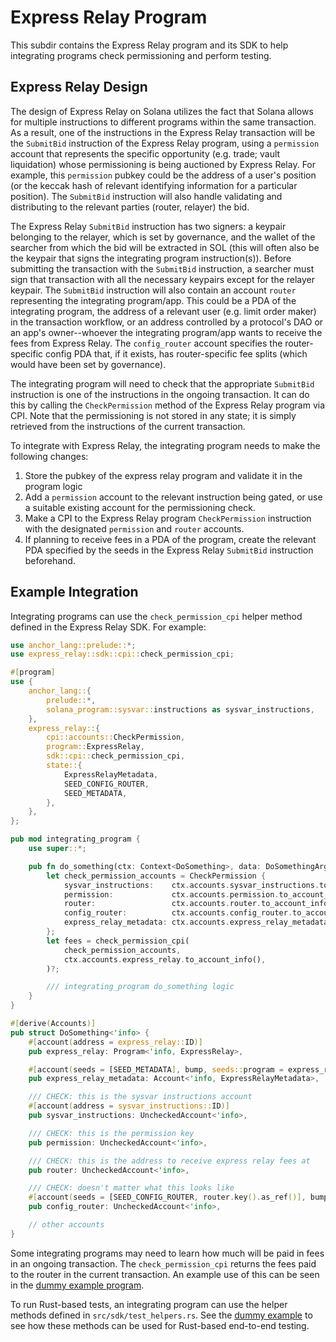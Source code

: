 # Express Relay Program

This subdir contains the Express Relay program and its SDK to help integrating programs check permissioning and perform testing.

## Express Relay Design

The design of Express Relay on Solana utilizes the fact that Solana allows for multiple instructions to different programs within the same transaction. As a result, one of the instructions in the Express Relay transaction will be the `SubmitBid` instruction of the Express Relay program, using a `permission` account that represents the specific opportunity (e.g. trade; vault liquidation) whose permissioning is being auctioned by Express Relay. For example, this `permission` pubkey could be the address of a user's position (or the keccak hash of relevant identifying information for a particular position). The `SubmitBid` instruction will also handle validating and distributing to the relevant parties (router, relayer) the bid.

The Express Relay `SubmitBid` instruction has two signers: a keypair belonging to the relayer, which is set by governance, and the wallet of the searcher from which the bid will be extracted in SOL (this will often also be the keypair that signs the integrating program instruction(s)). Before submitting the transaction with the `SubmitBid` instruction, a searcher must sign that transaction with all the necessary keypairs except for the relayer keypair. The `SubmitBid` instruction will also contain an account `router` representing the integrating program/app. This could be a PDA of the integrating program, the address of a relevant user (e.g. limit order maker) in the transaction workflow, or an address controlled by a protocol's DAO or an app's owner--whoever the integrating program/app wants to receive the fees from Express Relay. The `config_router` account specifies the router-specific config PDA that, if it exists, has router-specific fee splits (which would have been set by governance).

The integrating program will need to check that the appropriate `SubmitBid` instruction is one of the instructions in the ongoing transaction. It can do this by calling the `CheckPermission` method of the Express Relay program via CPI. Note that the permissioning is not stored in any state; it is simply retrieved from the instructions of the current transaction.

To integrate with Express Relay, the integrating program needs to make the following changes:

1. Store the pubkey of the express relay program and validate it in the program logic
2. Add a `permission` account to the relevant instruction being gated, or use a suitable existing account for the permissioning check.
3. Make a CPI to the Express Relay program `CheckPermission` instruction with the designated `permission` and `router` accounts.
4. If planning to receive fees in a PDA of the program, create the relevant PDA specified by the seeds in the Express Relay `SubmitBid` instruction beforehand.

## Example Integration

Integrating programs can use the `check_permission_cpi` helper method defined in the Express Relay SDK. For example:

```rust
use anchor_lang::prelude::*;
use express_relay::sdk::cpi::check_permission_cpi;

#[program]
use {
    anchor_lang::{
        prelude::*,
        solana_program::sysvar::instructions as sysvar_instructions,
    },
    express_relay::{
        cpi::accounts::CheckPermission,
        program::ExpressRelay,
        sdk::cpi::check_permission_cpi,
        state::{
            ExpressRelayMetadata,
            SEED_CONFIG_ROUTER,
            SEED_METADATA,
        },
    },
};

pub mod integrating_program {
    use super::*;

    pub fn do_something(ctx: Context<DoSomething>, data: DoSomethingArgs) -> Result<()> {
        let check_permission_accounts = CheckPermission {
            sysvar_instructions:    ctx.accounts.sysvar_instructions.to_account_info(),
            permission:             ctx.accounts.permission.to_account_info(),
            router:                 ctx.accounts.router.to_account_info(),
            config_router:          ctx.accounts.config_router.to_account_info(),
            express_relay_metadata: ctx.accounts.express_relay_metadata.to_account_info(),
        };
        let fees = check_permission_cpi(
            check_permission_accounts,
            ctx.accounts.express_relay.to_account_info(),
        )?;

        /// integrating_program do_something logic
    }
}

#[derive(Accounts)]
pub struct DoSomething<'info> {
    #[account(address = express_relay::ID)]
    pub express_relay: Program<'info, ExpressRelay>,

    #[account(seeds = [SEED_METADATA], bump, seeds::program = express_relay.key())]
    pub express_relay_metadata: Account<'info, ExpressRelayMetadata>,

    /// CHECK: this is the sysvar instructions account
    #[account(address = sysvar_instructions::ID)]
    pub sysvar_instructions: UncheckedAccount<'info>,

    /// CHECK: this is the permission key
    pub permission: UncheckedAccount<'info>,

    /// CHECK: this is the address to receive express relay fees at
    pub router: UncheckedAccount<'info>,

    /// CHECK: doesn't matter what this looks like
    #[account(seeds = [SEED_CONFIG_ROUTER, router.key().as_ref()], bump, seeds::program = express_relay.key())]
    pub config_router: UncheckedAccount<'info>,

    // other accounts
}
```

Some integrating programs may need to learn how much will be paid in fees in an ongoing transaction. The `check_permission_cpi` returns the fees paid to the router in the current transaction. An example use of this can be seen in the [dummy example program](https://github.com/pyth-network/per/tree/main/contracts/svm/programs/dummy).

To run Rust-based tests, an integrating program can use the helper methods defined in `src/sdk/test_helpers.rs`. See the [dummy example](https://github.com/pyth-network/per/tree/main/contracts/svm/programs/dummy) to see how these methods can be used for Rust-based end-to-end testing.
